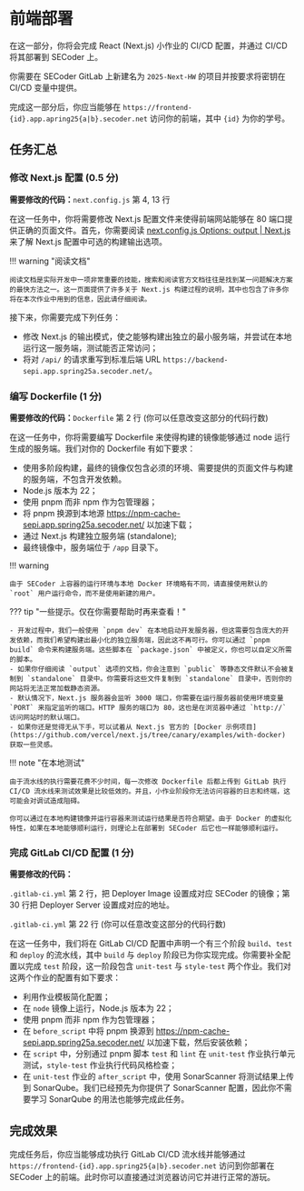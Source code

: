 # 前端部署

在这一部分，你将会完成 React (Next.js) 小作业的 CI/CD 配置，并通过 CI/CD 将其部署到 SECoder 上。

你需要在 SECoder GitLab 上新建名为 `2025-Next-HW` 的项目并按要求将密钥在 CI/CD 变量中提供。

完成这一部分后，你应当能够在 `https://frontend-{id}.app.apring25{a|b}.secoder.net` 访问你的前端，其中 `{id}` 为你的学号。

## 任务汇总

### 修改 Next.js 配置 (0.5 分)

**需要修改的代码：**`next.config.js` 第 4, 13 行

在这一任务中，你将需要修改 Next.js 配置文件来使得前端网站能够在 80 端口提供正确的页面文件。首先，你需要阅读 [next.config.js Options: output | Next.js](https://nextjs.org/docs/app/api-reference/next-config-js/output) 来了解 Next.js 配置中可选的构建输出选项。

!!! warning "阅读文档"

    阅读文档是实际开发中一项非常重要的技能，搜索和阅读官方文档往往是找到某一问题解决方案的最快方法之一。这一页面提供了许多关于 Next.js 构建过程的说明，其中也包含了许多你将在本次作业中用到的信息，因此请仔细阅读。

接下来，你需要完成下列任务：

- 修改 Next.js 的输出模式，使之能够构建出独立的最小服务端，并尝试在本地运行这一服务端，测试能否正常访问；
- 将对 `/api/` 的请求重写到标准后端 URL `https://backend-sepi.app.spring25a.secoder.net/`。

### 编写 Dockerfile (1 分)

**需要修改的代码：**`Dockerfile` 第 2 行 (你可以任意改变这部分的代码行数)

在这一任务中，你将需要编写 Dockerfile 来使得构建的镜像能够通过 node 运行生成的服务端。我们对你的 Dockerfile 有如下要求：

- 使用多阶段构建，最终的镜像仅包含必须的环境、需要提供的页面文件与构建的服务端，不包含开发依赖。
- Node.js 版本为 22；
- 使用 pnpm 而非 npm 作为包管理器；
- 将 pnpm 换源到本地源 https://npm-cache-sepi.app.spring25a.secoder.net/ 以加速下载；
- 通过 Next.js 构建独立服务端 (standalone);
- 最终镜像中，服务端位于 `/app` 目录下。

!!! warning

    由于 SECoder 上容器的运行环境与本地 Docker 环境略有不同，请直接使用默认的 `root` 用户运行命令，而不是使用新建的用户。

??? tip "一些提示。仅在你需要帮助时再来查看！"

    - 开发过程中，我们一般使用 `pnpm dev` 在本地启动开发服务器，但这需要包含庞大的开发依赖，而我们希望构建出最小化的独立服务端，因此这不再可行。你可以通过 `pnpm build` 命令来构建服务端。这些脚本在 `package.json` 中被定义，你也可以自定义所需的脚本。
    - 如果你仔细阅读 `output` 选项的文档，你会注意到 `public` 等静态文件默认不会被复制到 `standalone` 目录中。你需要将这些文件复制到 `standalone` 目录中，否则你的网站将无法正常加载静态资源。
    - 默认情况下，Next.js 服务器会监听 3000 端口，你需要在运行服务器前使用环境变量 `PORT` 来指定监听的端口。HTTP 服务的端口为 80，这也是在浏览器中通过 `http://` 访问网站时的默认端口。
    - 如果你还是觉得无从下手，可以试着从 Next.js 官方的 [Docker 示例项目](https://github.com/vercel/next.js/tree/canary/examples/with-docker) 获取一些灵感。

!!! note "在本地测试"

    由于流水线的执行需要花费不少时间，每一次修改 Dockerfile 后都上传到 GitLab 执行 CI/CD 流水线来测试效果是比较低效的。并且，小作业阶段你无法访问容器的日志和终端，这可能会对调试造成阻碍。
    
    你可以通过在本地构建镜像并运行容器来测试运行结果是否符合期望。由于 Docker 的虚拟化特性，如果在本地能够顺利运行，则理论上在部署到 SECoder 后它也一样能够顺利运行。

### 完成 GitLab CI/CD 配置 (1 分)

**需要修改的代码：**

`.gitlab-ci.yml` 第 2 行，把 Deployer Image 设置成对应 SECoder 的镜像；第 30 行把 Deployer Server 设置成对应的地址。

`.gitlab-ci.yml` 第 22 行 (你可以任意改变这部分的代码行数)

在这一任务中，我们将在 GitLab CI/CD 配置中声明一个有三个阶段 `build`、`test` 和 `deploy` 的流水线，其中 `build` 与 `deploy` 阶段已为你实现完成。你需要补全配置以完成 `test` 阶段，这一阶段包含 `unit-test` 与 `style-test` 两个作业。我们对这两个作业的配置有如下要求：

- 利用作业模板简化配置；
- 在 `node` 镜像上运行，Node.js 版本为 22；
- 使用 pnpm 而非 npm 作为包管理器；
- 在 `before_script` 中将 pnpm 换源到 https://npm-cache-sepi.app.spring25a.secoder.net/ 以加速下载，然后安装依赖；
- 在 `script` 中，分别通过 pnpm 脚本 `test` 和 `lint` 在 `unit-test` 作业执行单元测试，`style-test` 作业执行代码风格检查；
- 在 `unit-test` 作业的 `after_script` 中，使用 SonarScanner 将测试结果上传到 SonarQube。我们已经预先为你提供了 SonarScanner 配置，因此你不需要学习 SonarQube 的用法也能够完成此任务。

## 完成效果

完成任务后，你应当能够成功执行 GitLab CI/CD 流水线并能够通过 `https://frontend-{id}.app.spring25{a|b}.secoder.net` 访问到你部署在 SECoder 上的前端。此时你可以直接通过浏览器访问它并进行正常的游玩。